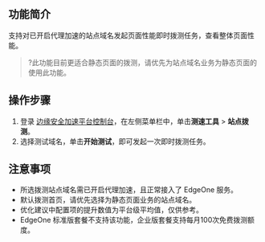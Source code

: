 ## 功能简介
支持对已开启代理加速的站点域名发起页面性能即时拨测任务，查看整体页面性能。
>?此功能目前更适合静态页面的拨测，请优先为站点域名业务为静态页面的使用此功能。

## 操作步骤
1. 登录 [边缘安全加速平台控制台](https://console.cloud.tencent.com/edgeone)，在左侧菜单栏中，单击**测速工具** > **站点拨测**。
2. 选择测试域名，单击**开始测试**，即可发起一次即时拨测任务。


## 注意事项
- 所选拨测站点域名需已开启代理加速，且正常接入了 EdgeOne 服务。
- 默认拨测首页，请优先选择为静态页面业务的站点域名。
- 优化建议中配置项的提升数值为平台级平均值，仅供参考。
- EdgeOne 标准版套餐不支持该功能，企业版套餐支持每月100次免费拨测额度。
